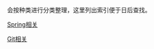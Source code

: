 会按种类进行分类整理，这里列出索引便于日后查找。

[Spring相关](./技术类/Java/Spring/list.md "技术类")

[Git相关](./技术类/Java/Spring/list.md "技术类")
